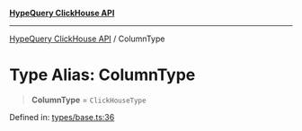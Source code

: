 [**HypeQuery ClickHouse API**](../README.md)

***

[HypeQuery ClickHouse API](../globals.md) / ColumnType

# Type Alias: ColumnType

> **ColumnType** = `ClickHouseType`

Defined in: [types/base.ts:36](https://github.com/hypequery/hypequery/blob/3a853586c0085fc2ab37dc87d6e763ba6887182a/packages/clickhouse/src/types/base.ts#L36)
